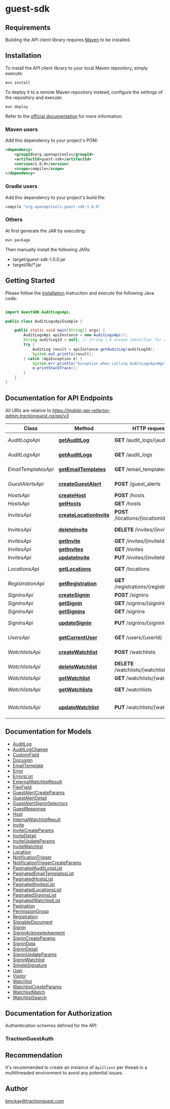 # guest-sdk

## Requirements

Building the API client library requires [Maven](https://maven.apache.org/) to be installed.

## Installation

To install the API client library to your local Maven repository, simply execute:

```shell
mvn install
```

To deploy it to a remote Maven repository instead, configure the settings of the repository and execute:

```shell
mvn deploy
```

Refer to the [official documentation](https://maven.apache.org/plugins/maven-deploy-plugin/usage.html) for more information.

### Maven users

Add this dependency to your project's POM:

```xml
<dependency>
    <groupId>org.openapitools</groupId>
    <artifactId>guest-sdk</artifactId>
    <version>1.0.0</version>
    <scope>compile</scope>
</dependency>
```

### Gradle users

Add this dependency to your project's build file:

```groovy
compile "org.openapitools:guest-sdk:1.0.0"
```

### Others

At first generate the JAR by executing:

    mvn package

Then manually install the following JARs:

- target/guest-sdk-1.0.0.jar
- target/lib/*.jar

## Getting Started

Please follow the [installation](#installation) instruction and execute the following Java code:

```java

import GuestSDK.AuditLogsApi;

public class AuditLogsApiExample {

    public static void main(String[] args) {
        AuditLogsApi apiInstance = new AuditLogsApi();
        String auditLogId = null; // String | A unique identifier for an `AuditLog`.
        try {
            AuditLog result = apiInstance.getAuditLog(auditLogId);
            System.out.println(result);
        } catch (ApiException e) {
            System.err.println("Exception when calling AuditLogsApi#getAuditLog");
            e.printStackTrace();
        }
    }
}

```

## Documentation for API Endpoints

All URIs are relative to *https://mobile-api-refactor-admin.tractionguest.ca/api/v3*

Class | Method | HTTP request | Description
------------ | ------------- | ------------- | -------------
*AuditLogsApi* | [**getAuditLog**](docs/AuditLogsApi.md#getAuditLog) | **GET** /audit_logs/{auditLogId} | Get an AuditLog
*AuditLogsApi* | [**getAuditLogs**](docs/AuditLogsApi.md#getAuditLogs) | **GET** /audit_logs | List All AuditLogs
*EmailTemplatesApi* | [**getEmailTemplates**](docs/EmailTemplatesApi.md#getEmailTemplates) | **GET** /email_templates | List All EmailTemplates
*GuestAlertsApi* | [**createGuestAlert**](docs/GuestAlertsApi.md#createGuestAlert) | **POST** /guest_alerts | Create Guest Alert
*HostsApi* | [**createHost**](docs/HostsApi.md#createHost) | **POST** /hosts | Create a Host
*HostsApi* | [**getHosts**](docs/HostsApi.md#getHosts) | **GET** /hosts | List All Hosts
*InvitesApi* | [**createLocationInvite**](docs/InvitesApi.md#createLocationInvite) | **POST** /locations/{locationId}/invites | Creates an Invite
*InvitesApi* | [**deleteInvite**](docs/InvitesApi.md#deleteInvite) | **DELETE** /invites/{inviteId} | Deletes an Invite
*InvitesApi* | [**getInvite**](docs/InvitesApi.md#getInvite) | **GET** /invites/{inviteId} | Get a Invite
*InvitesApi* | [**getInvites**](docs/InvitesApi.md#getInvites) | **GET** /invites | List All Invites
*InvitesApi* | [**updateInvite**](docs/InvitesApi.md#updateInvite) | **PUT** /invites/{inviteId} | Update a Invite
*LocationsApi* | [**getLocations**](docs/LocationsApi.md#getLocations) | **GET** /locations | List All Locations
*RegistrationApi* | [**getRegistration**](docs/RegistrationApi.md#getRegistration) | **GET** /registrations/{registrationId} | Get a Registration
*SigninsApi* | [**createSignin**](docs/SigninsApi.md#createSignin) | **POST** /signins | Create a Signin
*SigninsApi* | [**getSignin**](docs/SigninsApi.md#getSignin) | **GET** /signins/{signinId} | Get a Signin
*SigninsApi* | [**getSignins**](docs/SigninsApi.md#getSignins) | **GET** /signins | List All Signins
*SigninsApi* | [**updateSignin**](docs/SigninsApi.md#updateSignin) | **PUT** /signins/{signinId} | Update a Signin attribute
*UsersApi* | [**getCurrentUser**](docs/UsersApi.md#getCurrentUser) | **GET** /users/{userId} | Get the current User
*WatchlistsApi* | [**createWatchlist**](docs/WatchlistsApi.md#createWatchlist) | **POST** /watchlists | Create watchlist
*WatchlistsApi* | [**deleteWatchlist**](docs/WatchlistsApi.md#deleteWatchlist) | **DELETE** /watchlists/{watchlistId} | Deletes a Watchlist
*WatchlistsApi* | [**getWatchlist**](docs/WatchlistsApi.md#getWatchlist) | **GET** /watchlists/{watchlistId} | Get a Watchlist
*WatchlistsApi* | [**getWatchlists**](docs/WatchlistsApi.md#getWatchlists) | **GET** /watchlists | List All Watchlists
*WatchlistsApi* | [**updateWatchlist**](docs/WatchlistsApi.md#updateWatchlist) | **PUT** /watchlists/{watchlistId} | Update a watchlist record


## Documentation for Models

 - [AuditLog](docs/AuditLog.md)
 - [AuditLogChange](docs/AuditLogChange.md)
 - [CustomField](docs/CustomField.md)
 - [Docusign](docs/Docusign.md)
 - [EmailTemplate](docs/EmailTemplate.md)
 - [Error](docs/Error.md)
 - [ErrorsList](docs/ErrorsList.md)
 - [ExternalWatchlistResult](docs/ExternalWatchlistResult.md)
 - [FlexField](docs/FlexField.md)
 - [GuestAlertCreateParams](docs/GuestAlertCreateParams.md)
 - [GuestAlertDetail](docs/GuestAlertDetail.md)
 - [GuestAlertSigninSelectors](docs/GuestAlertSigninSelectors.md)
 - [GuestResponse](docs/GuestResponse.md)
 - [Host](docs/Host.md)
 - [InternalWatchlistResult](docs/InternalWatchlistResult.md)
 - [Invite](docs/Invite.md)
 - [InviteCreateParams](docs/InviteCreateParams.md)
 - [InviteDetail](docs/InviteDetail.md)
 - [InviteUpdateParams](docs/InviteUpdateParams.md)
 - [InviteWatchlist](docs/InviteWatchlist.md)
 - [Location](docs/Location.md)
 - [NotificationTrigger](docs/NotificationTrigger.md)
 - [NotificationTriggerCreateParams](docs/NotificationTriggerCreateParams.md)
 - [PaginatedAuditLogsList](docs/PaginatedAuditLogsList.md)
 - [PaginatedEmailTemplatesList](docs/PaginatedEmailTemplatesList.md)
 - [PaginatedHostsList](docs/PaginatedHostsList.md)
 - [PaginatedInvitesList](docs/PaginatedInvitesList.md)
 - [PaginatedLocationsList](docs/PaginatedLocationsList.md)
 - [PaginatedSigninsList](docs/PaginatedSigninsList.md)
 - [PaginatedWatchlistList](docs/PaginatedWatchlistList.md)
 - [Pagination](docs/Pagination.md)
 - [PermissionGroup](docs/PermissionGroup.md)
 - [Registration](docs/Registration.md)
 - [SignableDocument](docs/SignableDocument.md)
 - [Signin](docs/Signin.md)
 - [SigninAcknowledgement](docs/SigninAcknowledgement.md)
 - [SigninCreateParams](docs/SigninCreateParams.md)
 - [SigninData](docs/SigninData.md)
 - [SigninDetail](docs/SigninDetail.md)
 - [SigninUpdateParams](docs/SigninUpdateParams.md)
 - [SigninWatchlist](docs/SigninWatchlist.md)
 - [SimpleSignature](docs/SimpleSignature.md)
 - [User](docs/User.md)
 - [Visitor](docs/Visitor.md)
 - [Watchlist](docs/Watchlist.md)
 - [WatchlistCreateParams](docs/WatchlistCreateParams.md)
 - [WatchlistMatch](docs/WatchlistMatch.md)
 - [WatchlistSearch](docs/WatchlistSearch.md)


## Documentation for Authorization

Authentication schemes defined for the API:
### TractionGuestAuth



## Recommendation

It's recommended to create an instance of `ApiClient` per thread in a multithreaded environment to avoid any potential issues.

## Author

bmckay@tractionguest.com


